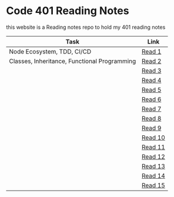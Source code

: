 # Code 401 Reading Notes

this website is a Reading notes repo to hold my 401 reading notes 

| Task  |  Link |
|---|---|
| Node Ecosystem, TDD, CI/CD | [Read 1](https://osamahanoun.github.io/reading-notes-repository-401/class-01)  |
|Classes, Inheritance, Functional Programming| [Read 2](https://osamahanoun.github.io/reading-notes-repository-401/class-02) |
| | [Read 3](https://osamahanoun.github.io/reading-notes-repository-401/class-03) |
|  |[Read 4](https://osamahanoun.github.io/reading-notes-repository-401/class-04)|
|  |[Read 5](https://osamahanoun.github.io/reading-notes-repository-401/class-05)|
| |[Read 6](https://osamahanoun.github.io/reading-notes-repository-401/class-06)|
|  |[Read 7](https://osamahanoun.github.io/reading-notes-repository-401/class-07)|
|  |[Read 8](https://osamahanoun.github.io/reading-notes-repository-401/class-08)|
|  |[Read 9](https://osamahanoun.github.io/reading-notes-repository-401/class-09)|
|  |[Read 10](https://osamahanoun.github.io/reading-notes-repository-401/class-10)|
|  |[Read 11](https://osamahanoun.github.io/reading-notes-repository-401/class-11)|
|  |[Read 12](https://osamahanoun.github.io/reading-notes-repository-401/class-12)|
|  |[Read 13](https://osamahanoun.github.io/reading-notes-repository-401/class-13)|
|  |[Read 14](https://osamahanoun.github.io/reading-notes-repository-401/class-14)|
|  |[Read 15](https://osamahanoun.github.io/reading-notes-repository-401/class-15)|
